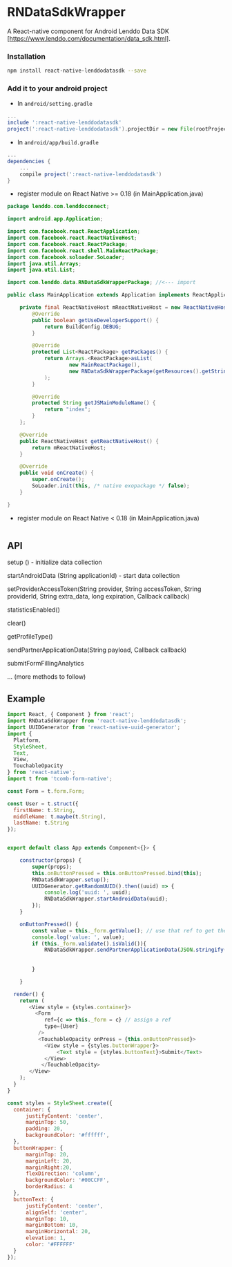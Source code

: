 
# RNDataSdkWrapper

A React-native component for Android Lenddo Data SDK [https://www.lenddo.com/documentation/data_sdk.html].


### Installation

```bash
npm install react-native-lenddodatasdk --save
```

### Add it to your android project

* In `android/setting.gradle`

```gradle
...
include ':react-native-lenddodatasdk'
project(':react-native-lenddodatasdk').projectDir = new File(rootProject.projectDir, '../node_modules/react-native-lenddodatasdk/android/app')
```

* In `android/app/build.gradle`

```gradle
...
dependencies {
    ...
    compile project(':react-native-lenddodatasdk')
}
```

* register module on React Native >= 0.18 (in MainApplication.java)

```java
package lenddo.com.lenddoconnect;

import android.app.Application;

import com.facebook.react.ReactApplication;
import com.facebook.react.ReactNativeHost;
import com.facebook.react.ReactPackage;
import com.facebook.react.shell.MainReactPackage;
import com.facebook.soloader.SoLoader;
import java.util.Arrays;
import java.util.List;

import com.lenddo.data.RNDataSdkWrapperPackage; //<--- import

public class MainApplication extends Application implements ReactApplication {

    private final ReactNativeHost mReactNativeHost = new ReactNativeHost(this) {
        @Override
        public boolean getUseDeveloperSupport() {
            return BuildConfig.DEBUG;
        }

        @Override
        protected List<ReactPackage> getPackages() {
            return Arrays.<ReactPackage>asList(
                    new MainReactPackage(),
                    new RNDataSdkWrapperPackage(getResources().getString(R.string.partner_script_id), getResources().getString(R.string.api_secret)) //<--- add here
            );
        }

        @Override
        protected String getJSMainModuleName() {
            return "index";
        }
    };

    @Override
    public ReactNativeHost getReactNativeHost() {
        return mReactNativeHost;
    }

    @Override
    public void onCreate() {
        super.onCreate();
        SoLoader.init(this, /* native exopackage */ false);
    }

}

```

* register module on React Native < 0.18 (in MainApplication.java)

```java

```
## API

setup () - initialize data collection

startAndroidData (String applicationId) - start data collection

setProviderAccessToken(String provider, String accessToken, String providerId, String extra_data, long expiration, Callback callback)

statisticsEnabled()

clear()

getProfileType()

sendPartnerApplicationData(String payload, Callback callback)

submitFormFillingAnalytics



... (more methods to follow)


## Example
```javascript
import React, { Component } from 'react';
import RNDataSdkWrapper from 'react-native-lenddodatasdk';
import UUIDGenerator from 'react-native-uuid-generator';
import {
  Platform,
  StyleSheet,
  Text,
  View,
  TouchableOpacity
} from 'react-native';
import t from 'tcomb-form-native';

const Form = t.form.Form;

const User = t.struct({
  firstName: t.String,
  middleName: t.maybe(t.String),
  lastName: t.String
});


export default class App extends Component<{}> {

    constructor(props) {
        super(props);
        this.onButtonPressed = this.onButtonPressed.bind(this);
        RNDataSdkWrapper.setup();
        UUIDGenerator.getRandomUUID().then((uuid) => {
            console.log('uuid: ', uuid);
		    RNDataSdkWrapper.startAndroidData(uuid);
        });
    }

    onButtonPressed() {
        const value = this._form.getValue(); // use that ref to get the form value
        console.log('value: ', value);
        if (this._form.validate().isValid()){
            RNDataSdkWrapper.sendPartnerApplicationData(JSON.stringify(value), (msg) => {
                                                                                   console.log(msg);
                                                                                 });
        }

    }

  render() {
    return (
       <View style = {styles.container}>
         <Form
            ref={c => this._form = c} // assign a ref
            type={User}
          />
          <TouchableOpacity onPress = {this.onButtonPressed}>
            <View style = {styles.buttonWrapper}>
                <Text style = {styles.buttonText}>Submit</Text>
            </View>
           </TouchableOpacity>
       </View>
    );
  }
}

const styles = StyleSheet.create({
  container: {
      justifyContent: 'center',
      marginTop: 50,
      padding: 20,
      backgroundColor: '#ffffff',
  },
  buttonWrapper: {
      marginTop: 20,
      marginLeft: 20,
      marginRight:20,
      flexDirection: 'column',
      backgroundColor: '#00CCFF',
      borderRadius: 4
  },
  buttonText: {
      justifyContent: 'center',
      alignSelf: 'center',
      marginTop: 10,
      marginBottom: 10,
      marginHorizontal: 20,
      elevation: 1,
      color: '#FFFFFF'
  }
});



